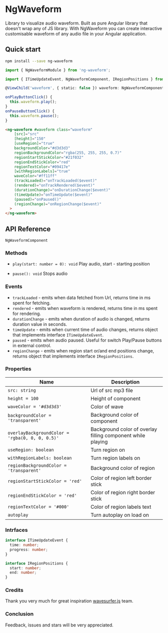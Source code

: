 # NgWaveform

Library to visualize audio waveform. Built as pure Angular library that doesn't wrap any of JS library. With NgWaveform you can create interactive customisable waveform of any audio file in your Angular application.

## Quick start
```bash
npm install --save ng-waveform
```

```typescript
import { NgWaveformModule } from 'ng-waveform';
```

```typescript
import { ITimeUpdateEvent, NgWaveformComponent, IRegionPositions } from 'ng-waveform';

@ViewChild('waveform', { static: false }) waveform: NgWaveformComponent;

onPlayButtonClick() {
  this.waveform.play();
}
onPauseButtonClick() {
  this.waveform.pause();
}
```

```html
<ng-waveform #waveform class="waveform"
    [src]="src"
    [height]="150"
    [useRegion]="true"
    backgroundColor="#d3d3d3"
    regionBackgroundColor="rgba(255, 255, 255, 0.7)"
    regionStartStickColor="#21f032"
    regionEndStickColor="red"
    regionTextColor="#09417e"
    [withRegionLabels]="true"
    waveColor="#ff11ff"
    (trackLoaded)="onTrackLoaded($event)"
    (rendered)="onTrackRendered($event)"
    (durationChange)="onDurationChange($event)"
    (timeUpdate)="onTimeUpdate($event)"
    (paused)="onPaused()"
    (regionChange)="onRegionChange($event)"
  >
</ng-waveform>
```

## API Reference
`NgWaveformComponent`


### Methods
* `play(start: number = 0): void`
Play audio, start - starting position

* `pause(): void`
Stops audio

### Events
* `trackLoaded` - emits when data fetched from Url, returns time in ms spent for fetching.
* `rendered` - emits when waveform is rendered, returns time in ms spent for rendering.
* `durationChange` - emits when duration of audio is changed, returns duration value in seconds.
* `timeUpdate` - emits when current time of audio changes, returns object that implements interface `ITimeUpdateEvent`.
* `paused` - emits when audio paused. Useful for switch Play/Pause buttons in external control.
* `regionChange` - emits when region start or/and end positions change, returns object that implements interface `IRegionPositions`.


### Properties
Name | Description
-------------|------------
`src: string` | Url of src mp3 file
`height = 100` | Height of component
`waveColor = '#d3d3d3'` | Color of wave
`backgroundColor = 'transparent'` | Background color of component
`overlayBackgroundColor = 'rgba(0, 0, 0, 0.5)'` | Background color of overlay filling component while playing
`useRegion: boolean` | Turn region on
`withRegionLabels: boolean` | Turn region labels on
`regionBackgroundColor = 'transparent'` | Background color of region
`regionStartStickColor = 'red'` | Color of region left border stick
`regionEndStickColor = 'red'` | Color of region right border stick
`regionTextColor = '#000'` | Color of region labels text
`autoplay` | Turn autoplay on load on


### Intrfaces
```typescript
interface ITimeUpdateEvent {
  time: number;
  progress: number;
}
```

```typescript
interface IRegionPositions {
  start: number;
  end: number;
}
```

### Credits
Thank you very much for great inspiration [wavesurfer.js](https://wavesurfer-js.org/) team.

### Conclusion
Feedback, issues and stars will be very appreciated.
